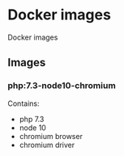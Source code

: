 # Docker images

Docker images

## Images

### php:7.3-node10-chromium

Contains:

* php 7.3
* node 10
* chromium browser
* chromium driver
